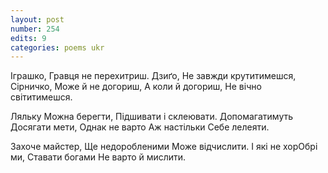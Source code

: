 ```yaml
---
layout: post
number: 254
edits: 9
categories: poems ukr
---
```


Іграшко,
Гравця не перехитриш.
Дзиґо, 
Не завжди крутитимешся,
Сірничко, 
Може й не догориш,
А коли й догориш, 
Не вічно світитимешся.

Ляльку 
Можна берегти, 
Підшивати і склеювати. 
Допомагатимуть 
Досягати мети,
Однак не варто
Аж настільки 
Себе лелеяти.

Захоче майстер, 
Ще недоробленими 
Може відчислити. 
І які не хорОбрі ми,
Ставати богами
Не варто й мислити.
